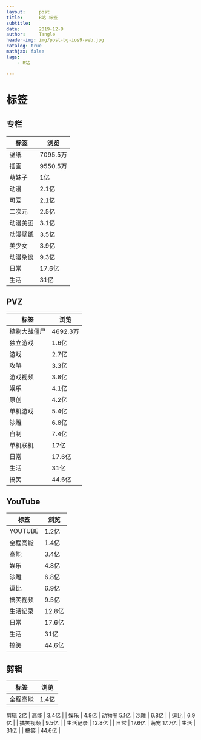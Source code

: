 ```yaml
---
layout:     post
title:      B站 标签
subtitle:   
date:       2019-12-9
author:     Tangle
header-img: img/post-bg-ios9-web.jpg
catalog: true
mathjax: false
tags:
    - B站

---
```


# 标签

## 专栏

| 标签     | 浏览     |
| -------- | -------- |
| 壁纸     | 7095.5万 |
| 插画     | 9550.5万 |
| 萌妹子   | 1亿      |
| 动漫     | 2.1亿    |
| 可爱     | 2.1亿    |
| 二次元   | 2.5亿    |
| 动漫美图 | 3.1亿    |
| 动漫壁纸 | 3.5亿    |
| 美少女   | 3.9亿    |
| 动漫杂谈 | 9.3亿    |
| 日常     | 17.6亿   |
| 生活     | 31亿     |

## PVZ

| 标签         | 浏览     |
| ------------ | -------- |
| 植物大战僵尸 | 4692.3万 |
| 独立游戏     | 1.6亿    |
| 游戏         | 2.7亿    |
| 攻略         | 3.3亿    |
| 游戏视频     | 3.8亿    |
| 娱乐         | 4.1亿    |
| 原创         | 4.2亿    |
| 单机游戏     | 5.4亿    |
| 沙雕         | 6.8亿    |
| 自制         | 7.4亿    |
| 单机联机     | 17亿     |
| 日常         | 17.6亿   |
| 生活         | 31亿   |
| 搞笑         | 44.6亿   |

## YouTube

| 标签     | 浏览   |
| -------- | ------ |
| YOUTUBE  | 1.2亿  |
| 全程高能 | 1.4亿  |
| 高能     | 3.4亿  |
| 娱乐     | 4.8亿  |
| 沙雕     | 6.8亿  |
| 逗比     | 6.9亿  |
| 搞笑视频 | 9.5亿  |
| 生活记录 | 12.8亿 |
| 日常     | 17.6亿 |
| 生活     | 31亿   |
| 搞笑     | 44.6亿 |

## 剪辑

| 标签     | 浏览   |
| -------- | ------ |
| 全程高能 | 1.4亿  |
剪辑 2亿
| 高能     | 3.4亿  |
| 娱乐     | 4.8亿  |
动物圈 5.1亿
| 沙雕     | 6.8亿  |
| 逗比     | 6.9亿  |
| 搞笑视频 | 9.5亿  |
| 生活记录 | 12.8亿 |
| 日常     | 17.6亿 |
萌宠      17.7亿
| 生活     | 31亿   |
| 搞笑     | 44.6亿 |
